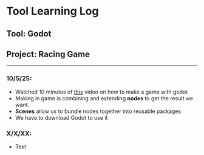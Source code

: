 # Tool Learning Log

## Tool: **Godot**

## Project: **Racing Game**

---

### 10/5/25:
* Watched 10 minutes of [this](https://www.youtube.com/watch?v=LOhfqjmasi0) video on how to make a game with godot
 * Making in game is combining and extending **nodes** to get the result we want.
 * **Scenes** allow us to bundle nodes together into reusable packages
* We have to download Godot to use it


### X/X/XX:
* Text


<!--
* Links you used today (websites, videos, etc)
* Things you tried, progress you made, etc
* Challenges, a-ha moments, etc
* Questions you still have
* What you're going to try next
-->
